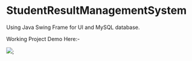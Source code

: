 # StudentResultManagementSystem
Using Java Swing Frame for UI and MySQL database.

Working Project Demo Here:-


![](https://github.com/nishusingh71/StudentResultManagementSystem/blob/main/2023-04-06_17-04-22_AdobeExpress.gif,height=250,width=250);

